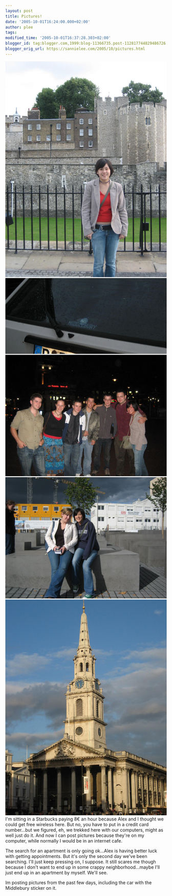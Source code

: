 ```yaml
---
layout: post
title: Pictures!
date: '2005-10-01T16:24:00.000+02:00'
author: plee
tags: 
modified_time: '2005-10-01T16:37:28.303+02:00'
blogger_id: tag:blogger.com,1999:blog-11366735.post-112817744829486726
blogger_orig_url: https://sannielee.com/2005/10/pictures.html
---
```


<img src="/assets/img/IMG_0554.jpg" border="0" alt="In front of Tower of London" />

<img src="/assets/img/Midd%20car.jpg" border="0" alt="Car with a Midd sticker" />

<img src="/assets/img/IMG_0572.jpg" border="0" alt="Group pic London" />

<img src="/assets/img/IMG_0583.jpg" border="0" alt="Denkmal an die ermordeten Juden"/>

<img src="/assets/img/IMG_05711.jpg" border="0" alt="Trafalgar Square" />
I'm sitting in a Starbucks paying 8€ an hour because Alex and I thought we could get free wireless here.  But no, you have to put in a credit card number...but we figured, eh, we trekked here with our computers, might as well just do it.  And now I can post pictures because they're on my computer, while normally I would be in an internet cafe.

The search for an apartment is only going ok...Alex is having better luck with getting appointments.  But it's only the second day we've been searching.  I'll just keep pressing on, I suppose.  <sigh>  It still scares me though because I don't want to end up in some crappy neighborhood...maybe I'll just end up in an apartment by myself.  We'll see.

Im posting pictures from the past few days, including the car with the Middlebury sticker on it.
